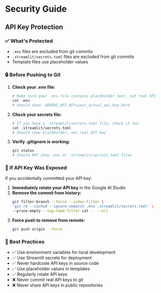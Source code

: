 # Security Guide

## API Key Protection

### ✅ What's Protected

- `.env` files are excluded from git commits
- `.streamlit/secrets.toml` files are excluded from git commits
- Template files use placeholder values

### 🔒 Before Pushing to Git

1. **Check your .env file:**

   ```bash
   # Make sure your .env file contains placeholder text, not real API key
   cat .env
   # Should show: GEMINI_API_KEY=your_actual_api_key_here
   ```

2. **Check your secrets file:**

   ```bash
   # If you have a .streamlit/secrets.toml file, check it too
   cat .streamlit/secrets.toml
   # Should show placeholder, not real API key
   ```

3. **Verify .gitignore is working:**
   ```bash
   git status
   # Should NOT show .env or .streamlit/secrets.toml files
   ```

### 🚨 If API Key Was Exposed

If you accidentally committed your API key:

1. **Immediately rotate your API key** in the Google AI Studio
2. **Remove the commit from history:**
   ```bash
   git filter-branch --force --index-filter \
   'git rm --cached --ignore-unmatch .env .streamlit/secrets.toml' \
   --prune-empty --tag-name-filter cat -- --all
   ```
3. **Force push to remove from remote:**
   ```bash
   git push origin --force
   ```

### 📝 Best Practices

- ✅ Use environment variables for local development
- ✅ Use Streamlit secrets for deployment
- ✅ Never hardcode API keys in source code
- ✅ Use placeholder values in templates
- ✅ Regularly rotate API keys
- ❌ Never commit real API keys to git
- ❌ Never share API keys in public repositories
